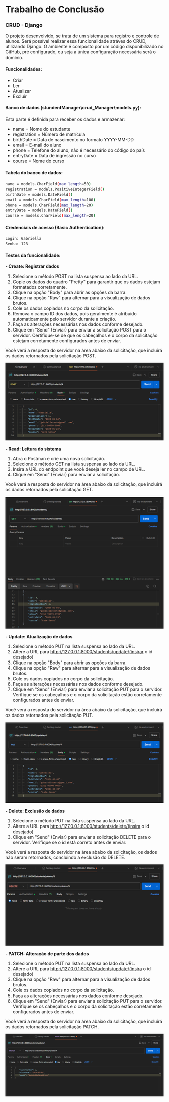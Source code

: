 # Trabalho de Conclusão
### CRUD - Django

O projeto desenvolvido, se trata de um sistema para registro e controle de alunos. Será possível realizar essa funcionalidade atráves do CRUD, utilizando Django. O ambiente é composto por um código disponibilizado no GitHub, pré configurado, ou seja a única configuração necessária será o domínio. 

#### Funcionalidades:
- Criar
- Ler
- Atualizar
- Excluir

#### Banco de dados (stundentManager\crud_Manager\models.py):

Esta parte é definida para receber os dados e armazenar:
 -  name = Nome do estudante
 - registration = Número de matrícula
 - birthDate = Data de nascimento no formato YYYY-MM-DD
 -  email = E-mail do aluno
 - phone = Telefone do aluno, não é necessário do código do país
 - entryDate = Data de ingressão no curso
 - course = Nome do curso
    
#### Tabela do banco de dados:
```sh
name = models.CharField(max_length=50)
registration = models.PositiveIntegerField()
birthDate = models.DateField()
email = models.CharField(max_length=100)
phone = models.CharField(max_length=20)
entryDate = models.DateField()
course = models.CharField(max_length=20)
```

#### Credenciais de acesso (Basic Authentication):
```sh
Login: Gabriella
Senha: 123
``` 
#### Testes da funcionalidade:

 **- Create: Registrar dados**
1. Selecione o método POST na lista suspensa ao lado da URL.
2. Copie os dados do quadro "Pretty" para garantir que os dados estejam formatados corretamente.
3. Clique na opção "Body" para abrir as opções da barra.
4. Clique na opção "Raw" para alternar para a visualização de dados brutos.
5. Cole os dados copiados no corpo da solicitação.
6. Remova o campo ID dos dados, pois geralmente é atribuído automaticamente pelo servidor durante a criação.
7. Faça as alterações necessárias nos dados conforme desejado.
8. Clique em "Send" (Enviar) para enviar a solicitação POST para o servidor. Certifique-se de que os cabeçalhos e o corpo da solicitação estejam corretamente configurados antes de enviar.
 
Você verá a resposta do servidor na área abaixo da solicitação, que incluirá os dados retornados pela solicitação POST.

 ![Create: Registrar dado](https://raw.githubusercontent.com/GabsPeres/python-crud/main/images/post.png)
 
 **- Read: Leitura do sistema** 
1. Abra o Postman e crie uma nova solicitação.
2. Selecione o método GET na lista suspensa ao lado da URL.
3. Insira a URL do endpoint que você deseja ler no campo de URL.
4. Clique em "Send" (Enviar) para enviar a solicitação.

Você verá a resposta do servidor na área abaixo da solicitação, que incluirá os dados retornados pela solicitação GET.

 ![Read:Leitura do sistema](https://raw.githubusercontent.com/GabsPeres/python-crud/main/images/get.png)

 **- Update: Atualização de dados** 
1. Selecione o método PUT na lista suspensa ao lado da URL.
2. Altere a URL para http://127.0.0.1:8000/students/update/(insirar o id desejado)
3. Clique na opção "Body" para abrir as opções da barra.
4. Clique na opção "Raw" para alternar para a visualização de dados brutos.
5. Cole os dados copiados no corpo da solicitação.
6. Faça as alterações necessárias nos dados conforme desejado.
7. Clique em "Send" (Enviar) para enviar a solicitação PUT para o servidor. Verifique se os cabeçalhos e o corpo da solicitação estão corretamente configurados antes de enviar.

Você verá a resposta do servidor na área abaixo da solicitação, que incluirá os dados retornados pela solicitação PUT.

 ![Update: Atualização de dados](https://raw.githubusercontent.com/GabsPeres/python-crud/main/images/put.png)

 **- Delete: Exclusão de dados** 
1. Selecione o método PUT na lista suspensa ao lado da URL.
2. Altere a URL para http://127.0.0.1:8000/students/delete/(insira o id desejado)
3. Clique em "Send" (Enviar) para enviar a solicitação DELETE para o servidor. Verifique se o id está correto antes de enviar.

Você verá a resposta do servidor na área abaixo da solicitação, os dados não seram retornados, concluindo a exclusão do DELETE.

 ![Delete: Exclusão de dados](https://raw.githubusercontent.com/GabsPeres/python-crud/main/images/delete.png)

 **- PATCH: Alteração de parte dos dados** 
1. Selecione o método PUT na lista suspensa ao lado da URL.
2. Altere a URL para http://127.0.0.1:8000/students/update/(insira o id desejado)
3. Clique na opção "Raw" para alternar para a visualização de dados brutos.
4. Cole os dados copiados no corpo da solicitação.
5. Faça as alterações necessárias nos dados conforme desejado.
6. Clique em "Send" (Enviar) para enviar a solicitação PUT para o servidor. Verifique se os cabeçalhos e o corpo da solicitação estão corretamente configurados antes de enviar.

Você verá a resposta do servidor na área abaixo da solicitação, que incluirá os dados retornados pela solicitação PATCH.

 ![PATCH: Alteração de parte dos dados](https://raw.githubusercontent.com/GabsPeres/python-crud/main/images/patch.png)

